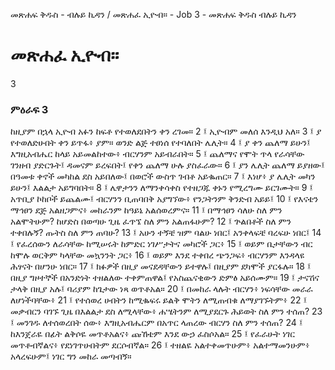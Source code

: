 ﻿
መጽሐፍ ቅዱስ - ብሉይ ኪዳን / መጽሐፈ ኢዮብ። - Job 3 - መጽሐፍ ቅዱስ ብሉይ ኪዳን
# መጽሐፈ ኢዮብ።
3
### ምዕራፍ 3
ከዚያም በኋላ ኢዮብ አፉን ከፍቶ የተወለደበትን ቀን ረገመ።
2 ፤ ኢዮብም መለሰ እንዲህ አለ።
3 ፤ ያ የተወለድሁበት ቀን ይጥፋ፥ ያም። ወንድ ልጅ ተፀነሰ የተባለበት ሌሊት።
4 ፤ ያ ቀን ጨለማ ይሁን፤ እግዚአብሔር ከላይ አይመልከተው፥ ብርሃንም አይብራበት።
5 ፤ ጨለማና የሞት ጥላ የራሳቸው ገንዘብ ያድርጉት፤ ዳመናም ይረፍበት፤ የቀን ጨለማ ሁሉ ያስፈራው።
6 ፤ ያን ሌሊት ጨለማ ይያዘው፤ በዓመቱ ቀኖች መካከል ደስ አይበለው፤ በወሮች ውስጥ ገብቶ አይቈጠር።
7 ፤ እነሆ፥ ያ ሌሊት መካን ይሁን፤ እልልታ አይግባበት።
8 ፤ ሌዋታንን ለማንቀሳቀስ የተዘጋጁ ቀኑን የሚረግሙ ይርገሙት።
9 ፤ አጥቢያ ኮከቦች ይጨልሙ፤ ብርሃንን ቢጠባበቅ አያግኘው፥ የንጋትንም ቅንድብ አይይ፤ 
10 ፤ የእናቴን ማኅፀን ደጅ አልዘጋምና፥ መከራንም ከዓይኔ አልሰወረምና። 
11 ፤ በማኅፀን ሳለሁ ስለ ምን አልሞትሁም? ከሆድስ በወጣሁ ጊዜ ፈጥኜ ስለ ምን አልጠፋሁም? 
12 ፤ ጕልበቶች ስለ ምን ተቀበሉኝ? ጡትስ ስለ ምን ጠባሁ? 
13 ፤ አሁን ተኝቼ ዝም ባልሁ ነበር፤ አንቀላፍቼ ባረፍሁ ነበር፤ 
14 ፤ የፈረሰውን ለራሳቸው ከሚሠሩት ከምድር ነገሥታትና መካሮች ጋር፥ 
15 ፤ ወይም ቤታቸውን ብር ከሞሉ ወርቅም ካላቸው መኳንንት ጋር፥ 
16 ፤ ወይም እንደ ተቀበረ ጭንጋፍ፥ ብርሃንም እንዳላዩ ሕፃናት በሆንሁ ነበር። 
17 ፤ ክፉዎች በዚያ መናደዳቸውን ይተዋሉ፤ በዚያም ደካሞች ያርፋሉ። 
18 ፤ በዚያ ግዞተኞች በአንድነት ተዘልለው ተቀምጠዋል፤ የአስጨናቂውን ድምፅ አይሰሙም። 
19 ፤ ታናሽና ታላቅ በዚያ አሉ፤ ባሪያም ከጌታው ነጻ ወጥቶአል። 
20 ፤ በመከራ ላሉት ብርሃን፥ ነፍሳቸው መራራ ለሆነችባቸው፥ 
21 ፤ የተሰወረ ሀብትን ከሚቈፍሩ ይልቅ ሞትን ለሚጠብቁ ለማያገኙትም፥ 
22 ፤ መቃብርን ባገኙ ጊዜ በእልልታ ደስ ለሚላቸው፥ ሐሤትንም ለሚያደርጉ ሕይወት ስለ ምን ተሰጠ? 
23 ፤ መንገዱ ለተሰወረበት ሰው፥ እግዚአብሔርም በአጥር ላጠረው ብርሃን ስለ ምን ተሰጠ? 
24 ፤ ከእንጀራዬ በፊት ልቅሶዬ መጥቶአልና፥ ጩኸቴም እንደ ውኃ ፈስሶአል። 
25 ፤ የፈራሁት ነገር መጥቶብኛልና፥ የደነገጥሁበትም ደርሶብኛል። 
26 ፤ ተዘልዬ አልተቀመጥሁም፥ አልተማመንሁም፥ አላረፍሁም፤ ነገር ግን መከራ መጣብኝ። 
